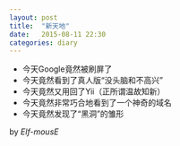 ```yaml
---
layout: post
title:  "新天地"
date:   2015-08-11 22:30
categories: diary
---
```


* 今天Google竟然被刷屏了
* 今天竟然看到了真人版“没头脑和不高兴”
* 今天竟然又用回了Yii（正所谓温故知新）
* 今天竟然非常巧合地看到了一个神奇的域名
* 今天竟然发现了“黑洞”的雏形

by *Elf-mousE*
